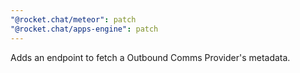 ```yaml
---
"@rocket.chat/meteor": patch
"@rocket.chat/apps-engine": patch
---
```


Adds an endpoint to fetch a Outbound Comms Provider's metadata.
